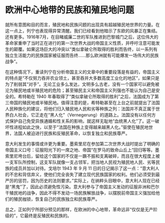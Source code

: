 # 欧洲中心地带的民族和殖民地问题

就所有意图和目的而言，殖民地和民族问题的出现具有超越殖民地世界的力量。在这一点上，列宁也表现得异常清醒。我们已经看到他暗示了东欧的风暴正在集结。还有更多。1916年7月，在目睹威廉二世的军队推进到巴黎城门之后，这位伟大的革命家重申了当时正在进行的第一次世界大战的帝国主义性质，并呼吁注意可能发生的颠覆。如果这场巨大的冲突以“类似拿破仑所取得的胜利而告终，以一系列有独立生活能力的民族国家被征服而告终……那么欧洲就有可能爆发一场伟大的民族战争”。

在这种情况下，重读列宁在分析帝国主义的文章中的重要段落是有益的，帝国主义的特点是“不仅努力吞并农业领土，甚至吞并大多数高度工业化的地区”，如果只是为了削弱其“对手”。无论工业多么发达，文明多么古老，没有一个国家可以避免被沦为殖民地或半殖民地的危险；甚至殖民主义和帝国主义列强也不能认为自己是安全的。希特勒在 1940 年春取得了“类似拿破仑所取得的胜利”之后，法国成为了第三帝国的殖民地或半殖民地。值得注意的是，希特勒甚至在上台之前就提出了法国人民种族化的建议，将他们归入殖民地人民和劣等种族之列：法国并不真正属于世界白人社会，它正走在“黑人化”（Vernegerung）的道路上。法国没有以任何方式保护自己免受异族通婚和性关系的影响，就这样无耻地“血统黑人化”了。这一破坏性进程如此之快，以至于“法国在种族上变得越来越黑人化。”驱使在殖民地世界，法国人被迫进行民族和反殖民革命，以恢复独立和民族尊严。

意大利发生的事情或许更为重要。墨索里尼在参加第二次世界大战时提出了明确的帝国主义口号：征服阳光下的一席之地、帝国“在罗马的致命山丘上”回归等等。墨索里尼垮台后，留给这个国家的不仅是一蹶不振和支离破碎，而且在很大程度上被一支军队所控制，这支军队就像一支占领军，把当地人民视为殖民地人民、劣等民族的成员并加以对待。戈培尔 1943 年 9 月 11 日的日记揭示了这一点：“意大利人的不忠和背信弃义，使他们完全丧失了建立现代民族国家的权利。他们必须受到最严厉的惩罚，因为历史的法则要求。”实际上，在纳粹头目眼中，意大利人现在已经是“黑鬼”了，因此必须避免性污染。意大利参与了帝国主义发动的征服非洲和巴尔干殖民地的战争，因此不得不发动一场民族解放战争，以摆脱前帝国主义强加给他们的殖民枷锁，恢复自己的民族独立和民族尊严。

总之，正如列宁所部分预见的那样，在欧洲的中心地带，革命远非“仅仅是无产阶级的”，它最终是反殖民和民族的。

